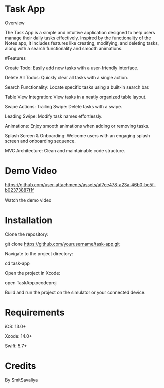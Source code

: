 # Task App
Overview

The Task App is a simple and intuitive application designed to help users manage their daily tasks effectively. Inspired by the functionality of the Notes app, it includes features like creating, modifying, and deleting tasks, along with a search functionality and smooth animations.

#Features

Create Todo: Easily add new tasks with a user-friendly interface.

Delete All Todos: Quickly clear all tasks with a single action.

Search Functionality: Locate specific tasks using a built-in search bar.

Table View Integration: View tasks in a neatly organized table layout.

Swipe Actions: Trailing Swipe: Delete tasks with a swipe.

Leading Swipe: Modify task names effortlessly.

Animations: Enjoy smooth animations when adding or removing tasks.

Splash Screen & Onboarding: Welcome users with an engaging splash screen and onboarding sequence.

MVC Architecture: Clean and maintainable code structure.

# Demo Video

https://github.com/user-attachments/assets/af7ee478-a23a-46b0-bc5f-b02373887f1f

Watch the demo video

# Installation

Clone the repository:

git clone https://github.com/yourusername/task-app.git

Navigate to the project directory:

cd task-app

Open the project in Xcode:

open TaskApp.xcodeproj

Build and run the project on the simulator or your connected device.

# Requirements

iOS: 13.0+

Xcode: 14.0+

Swift: 5.7+

# Credits

By SmitSavaliya

